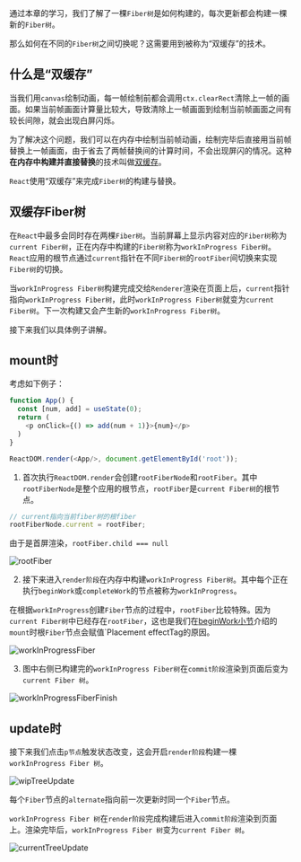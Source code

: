 通过本章的学习，我们了解了一棵`Fiber树`是如何构建的，每次更新都会构建一棵新的`Fiber树`。

那么如何在不同的`Fiber树`之间切换呢？这需要用到被称为“双缓存”的技术。

## 什么是“双缓存”

当我们用`canvas`绘制动画，每一帧绘制前都会调用`ctx.clearRect`清除上一帧的画面。如果当前帧画面计算量比较大，导致清除上一帧画面到绘制当前帧画面之间有较长间隙，就会出现白屏闪烁。

为了解决这个问题，我们可以在内存中绘制当前帧动画，绘制完毕后直接用当前帧替换上一帧画面，由于省去了两帧替换间的计算时间，不会出现屏闪的情况。这种**在内存中构建并直接替换**的技术叫做[双缓存](https://baike.baidu.com/item/%E5%8F%8C%E7%BC%93%E5%86%B2)。

`React`使用“双缓存”来完成`Fiber树`的构建与替换。

## 双缓存Fiber树

在`React`中最多会同时存在两棵`Fiber树`。当前屏幕上显示内容对应的`Fiber树`称为`current Fiber树`，正在内存中构建的`Fiber树`称为`workInProgress Fiber树`。`React`应用的根节点通过`current`指针在不同`Fiber树`的`rootFiber`间切换来实现`Fiber树`的切换。

当`workInProgress Fiber树`构建完成交给`Renderer`渲染在页面上后，`current`指针指向`workInProgress Fiber树`，此时`workInProgress Fiber树`就变为`current Fiber树`。下一次构建又会产生新的`workInProgress Fiber树`。

接下来我们以具体例子讲解。

## mount时

考虑如下例子：

```js
function App() {
  const [num, add] = useState(0);
  return (
    <p onClick={() => add(num + 1)}>{num}</p>
  )
}

ReactDOM.render(<App/>, document.getElementById('root'));
```

1. 首次执行`ReactDOM.render`会创建`rootFiberNode`和`rootFiber`。其中`rootFiberNode`是整个应用的根节点，`rootFiber`是`current Fiber树`的根节点。

```js
// current指向当前fiber树的根fiber
rootFiberNode.current = rootFiber;
```

由于是首屏渲染，`rootFiber.child === null`

<img :src="$withBase('/img/rootfiber.png')" alt="rootFiber">

2. 接下来进入`render阶段`在内存中构建`workInProgress Fiber树`。其中每个正在执行`beginWork`或`completeWork`的节点被称为`workInProgress`。

在根据`workInProgress`创建`Fiber`节点的过程中，`rootFiber`比较特殊。因为`current Fiber树`中已经存在`rootFiber`，这也是我们在[beginWork小节](./beginWork.html#effecttag)介绍的`mount`时根`Fiber`节点会赋值`Placement effectTag的原因。

<img :src="$withBase('/img/workInProgressFiber.png')" alt="workInProgressFiber">

3. 图中右侧已构建完的`workInProgress Fiber树`在`commit阶段`渲染到页面后变为`current Fiber 树`。

<img :src="$withBase('/img/wipTreeFinish.png')" alt="workInProgressFiberFinish">

## update时

接下来我们点击`p节点`触发状态改变，这会开启`render阶段`构建一棵`workInProgress Fiber 树`。

<img :src="$withBase('/img/wipTreeUpdate.png')" alt="wipTreeUpdate">

每个`Fiber`节点的`alternate`指向前一次更新时同一个`Fiber`节点。

`workInProgress Fiber 树`在`render阶段`完成构建后进入`commit阶段`渲染到页面上。渲染完毕后，`workInProgress Fiber 树`变为`current Fiber 树`。

<img :src="$withBase('/img/currentTreeUpdate.png')" alt="currentTreeUpdate">